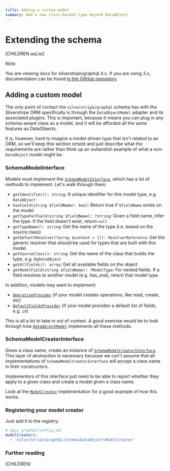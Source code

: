 ```yaml
---
title: Adding a custom model
summary: Add a new class-backed type beyond DataObject
---
```

# Extending the schema

[CHILDREN asList]

> [!NOTE]
> You are viewing docs for silverstripe/graphql 4.x.
> If you are using 3.x, documentation can be found
> [in the GitHub repository](https://github.com/silverstripe/silverstripe-graphql/tree/3)

## Adding a custom model

The only point of contact the `silverstripe/graphql` schema has with
the Silverstripe ORM specifically is through the `DataObjectModel` adapter
and its associated plugins. This is important, because it means you
can plug in any schema-aware class as a model, and it will be afforded
all the same features as DataObjects.

It is, however, hard to imagine a model-driven type that isn't
related to an ORM, so we'll keep this section simple and just describe
what the requirements are rather than think up an outlandish example
of what a non-`DataObject` model might be.

### SchemaModelInterface

Models must implement the [`SchemaModelInterface`](api:SilverStripe\GraphQL\Schema\Interfaces\SchemaModelInterface),
which has a lot of methods to implement. Let's walk through them:

- `getIdentifier(): string`: A unique identifier for this model type, e.g. `DataObject`
- `hasField(string $fieldName): bool`: Return true if `$fieldName` exists
on the model
- `getTypeForField(string $fieldName): ?string`: Given a field name,
infer the type. If the field doesn't exist, return `null`
- `getTypeName(): string`: Get the name of the type (i.e. based on
the source class)
- `getDefaultResolver(?array $context = []): ResolverReference`:
Get the generic resolver that should be used for types that are built
with this model.
- `getSourceClass(): string`: Get the name of the class that builds
the type, e.g. `MyDataObject`
- `getAllFields(): array`: Get all available fields on the object
- `getModelField(string $fieldName): ?ModelType`: For nested fields.
If a field resolves to another model (e.g. has_one), return that
model type.

In addition, models may want to implement:

- [`OperationProvider`](api:SilverStripe\GraphQL\Schema\Interfaces\OperationProvider) (if your model creates operations, like
read, create, etc)
- [`DefaultFieldsProvider`](api:SilverStripe\GraphQL\Schema\Interfaces\DefaultFieldsProvider) (if your model provides a default list
of fields, e.g. `id`)

This is all a lot to take in out of context. A good exercise would be
to look through how [`DataObjectModel`](api:SilverStripe\GraphQL\Schema\DataObject\DataObjectModel) implements all these methods.

### SchemaModelCreatorInterface

Given a class name, create an instance of [`SchemaModelCreatorInterface`](api:SilverStripe\GraphQL\Schema\Interfaces\SchemaModelCreatorInterface).
This layer of abstraction is necessary because we can't assume that
all implementations of `SchemaModelCreatorInterface` will accept a class name in their
constructors.

Implementors of this interface just need to be able to report
whether they apply to a given class and create a model given a
class name.

Look at the [`ModelCreator`](api:SilverStripe\GraphQL\Schema\DataObject\ModelCreator) implementation
for a good example of how this works.

### Registering your model creator

Just add it to the registry:

```yml
# app/_graphql/config.yml
modelCreators:
  - 'SilverStripe\GraphQL\Schema\DataObject\ModelCreator'
```

### Further reading

[CHILDREN]
